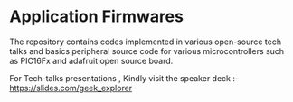 # Application Firmwares
The repository contains codes implemented in various open-source tech talks and basics peripheral source code for various microcontrollers such as PIC16Fx and adafruit open source board.

For Tech-talks presentations , Kindly visit the speaker deck :- https://slides.com/geek_explorer
